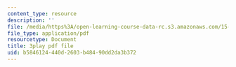 ```yaml
---
content_type: resource
description: ''
file: /media/https%3A/open-learning-course-data-rc.s3.amazonaws.com/15-960-new-executive-thinking-social-impact-technology-projects-fall-2017-spring-2018/b5846124440d2603b48490dd2da3b372_HaySEpWEsdU.pdf
file_type: application/pdf
resourcetype: Document
title: 3play pdf file
uid: b5846124-440d-2603-b484-90dd2da3b372
---
```

